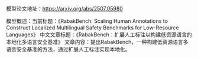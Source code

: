 模型论文地址：https://arxiv.org/abs/2507.05980

模型概述：当前标题：《RabakBench: Scaling Human Annotations to Construct Localized Multilingual Safety Benchmarks for Low-Resource Languages》
中文文章标题：《RabakBench：扩展人工标注以构建低资源语言的本地化多语言安全基准》
文章内容：提出RabakBench，一种构建低资源语言多语言安全基准的方法，通过扩展人工标注实现本地化。
